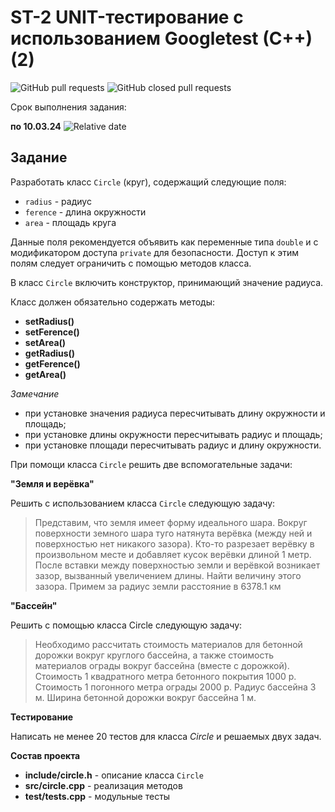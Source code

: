 # ST-2 UNIT-тестирование с использованием Googletest (C++) (2)


![GitHub pull requests](https://img.shields.io/github/issues-pr/UNN-CS/ST-2)
![GitHub closed pull requests](https://img.shields.io/github/issues-pr-closed/UNN-CS/ST-2)

Срок выполнения задания:

**по 10.03.24** ![Relative date](https://img.shields.io/date/1710104400)


## Задание

Разработать класс `Circle` (круг), содержащий следующие поля:

- `radius` - радиус
- `ference` - длина окружности
- `area` - площадь круга

Данные поля рекомендуется объявить как переменные типа `double` и с модификатором доступа `private` для безопасности. Доступ к этим полям следует ограничить с помощью методов класса.

В класс `Circle` включить конструктор, принимающий значение радиуса.

Класс должен обязательно содержать методы:

- **setRadius()**
- **setFerence()**
- **setArea()**
- **getRadius()**
- **getFerence()**
- **getArea()**

*Замечание*

- при установке значения радиуса пересчитывать длину окружности и площадь;
- при установке длины окружности пересчитывать радиус и площадь;
- при установке площади пересчитывать радиус и длину окружности.

При помощи класса `Circle` решить две вспомогательные задачи:

**"Земля и верёвка"**

Решить с использованием класса `Circle` следующую задачу:

> Представим, что земля имеет форму идеального шара. Вокруг поверхности земного шара туго натянута верёвка (между ней и поверхностью нет никакого зазора). Кто-то разрезает верёвку в произвольном месте и добавляет кусок верёвки длиной 1 метр. После вставки между поверхностью земли и верёвкой возникает зазор, вызванный увеличением длины. Найти величину этого зазора. Примем за радиус земли расстояние в 6378.1 км

**"Бассейн"**

Решить с помощью класса Circle следующую задачу:

> Необходимо рассчитать стоимость материалов для бетонной дорожки вокруг круглого бассейна, а также стоимость материалов ограды вокруг бассейна (вместе с дорожкой). Стоимость 1 квадратного метра бетонного покрытия 1000 р. Стоимость 1 погонного метра ограды 2000 р. Радиус бассейна 3 м. Ширина бетонной дорожки вокруг бассейна 1 м.


**Тестирование**

Написать не менее 20 тестов для класса *Circle* и решаемых двух задач.

**Состав проекта**

- **include/circle.h** - описание класса `Circle`
- **src/circle.cpp** - реализация методов
- **test/tests.cpp** - модульные тесты


 


